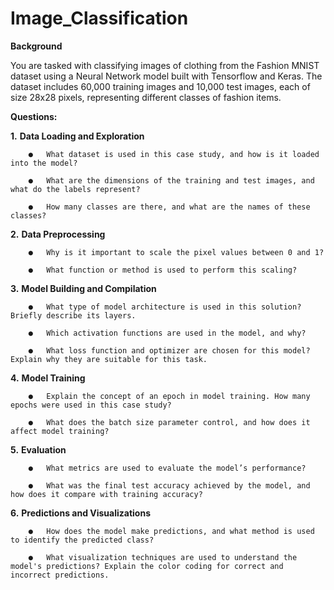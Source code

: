 # Image_Classification


**Background**

You are tasked with classifying images of clothing from the Fashion MNIST dataset using a Neural Network model built with Tensorflow and Keras. The dataset includes 60,000 training images and 10,000 test images, each of size 28x28 pixels, representing different classes of fashion items.


**Questions:**

**1.**	**Data Loading and Exploration**

  	    ●	What dataset is used in this case study, and how is it loaded into the model?
   
        ●	What are the dimensions of the training and test images, and what do the labels represent?
     
        ●	How many classes are there, and what are the names of these classes?

**2.**	**Data Preprocessing**

        ●	Why is it important to scale the pixel values between 0 and 1?

        ●	What function or method is used to perform this scaling?

**3.**	**Model Building and Compilation**

        ●	What type of model architecture is used in this solution? Briefly describe its layers.

        ●	Which activation functions are used in the model, and why?

        ●	What loss function and optimizer are chosen for this model? Explain why they are suitable for this task.

**4.**	**Model Training**

        ●	Explain the concept of an epoch in model training. How many epochs were used in this case study?

        ●	What does the batch size parameter control, and how does it affect model training?

**5.** **Evaluation**

        ●	What metrics are used to evaluate the model’s performance?

        ●	What was the final test accuracy achieved by the model, and how does it compare with training accuracy?

**6.**	**Predictions and Visualizations**

        ●	How does the model make predictions, and what method is used to identify the predicted class?

        ●	What visualization techniques are used to understand the model's predictions? Explain the color coding for correct and incorrect predictions.
